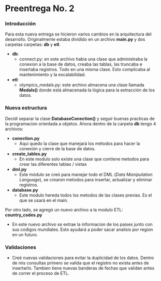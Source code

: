 # Preentrega No. 2

### Introducción

Para esta nueva entrega se hicieron varios cambios en la arquitectura del desarrollo. Originalmente estaba dividido en un archivo **main.py** y dos carpetas carpetas: **db** y **etl**.

- **db**:
  - connect.py: en este archivo habia una clase que administraba la conexion a la base de datos, creaba las tablas, las truncaba e insertaba registros. Todo en una misma clase. Esto complicaba al mantenimiento y la escalabilidad.
- **etl**:
  - olympics_medals.py: este archivo almacena una clase llamada **Medals()** donde está almacenada la lógica para la extracción de los datos.

### Nueva estructura

Decidi separar la clase **DatabaseConection()** y seguir buenas practicas de la programacion orientada a objetos. Ahora dentro de la carpeta **db** tengo 4 archivos:

- **conection.py**
  - Aqui quedo la clase que manejará los métodos para hacer la conexión y cierre de la base de datos.
- **create_tables.py**
  - En este modulo solo existe una clase que contiene metodos para crear las diferentes tablas / vistas
- **dml.py**
  - Este módulo se creó para manejar todo el DML (_Data Manipulation Language_), se crearon metodos para insertar, actualizar y eliminar registros.
- **database.py**
  - Este modulo hereda todos los metodos de las clases previas. Es el que se usará en el main.

Por otro lado, se agregó un nuevo archivo a la modulo ETL: **country_codes.py**

- En este nuevo archivo se extrae la informacion de los paises junto con sus codigos mundiales. Esto ayudará a poder sacar analisis por region en un futuro.

### Validaciones

- Creé nuevas validaciones para evitar la duplicidad de los datos. Dentro de mis consultas primero se valida que el registro no exista antes de insertarlo. Tambien tiene nuevas banderas de fechas que validan antes de correr el proceso de ETL.
